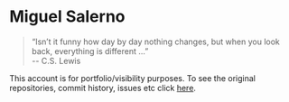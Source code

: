 # Miguel Salerno

> “Isn’t it funny how day by day nothing changes, but when you look back, everything is different ...”  
>  -- C.S. Lewis

This account is for portfolio/visibility purposes. To see the original repositories, commit history, issues etc click [here](https://gitlab.com/mgsalerno).
